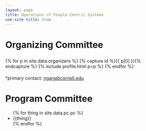 ```yaml
---
layout: page
title: Operations of People-Centric Systems
use-site-title: true
---
```


# Organizing Committee

<!-- # Organizing Committee -->

<!-- prettier-ignore -->
<div class="container" style="margin-top: 25px;margin-bottom: 20px;">
  <div class="row">
    {% for p in site.data.organizers %}
    {% capture id %}{{ p[0] }}{% endcapture %}
    {% include profile.html p=p %}
    {% endfor %}
  </div>
</div>

\*primary contact: ngarg@cornell.edu

# Program Committee

<ul>
{% for thing in site.data.pc.pc %}
<li>{{thing}}</li>
{% endfor %}
</ul>
